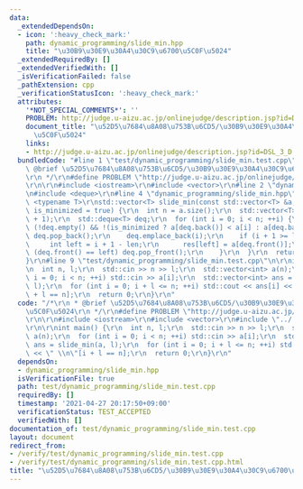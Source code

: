 ```yaml
---
data:
  _extendedDependsOn:
  - icon: ':heavy_check_mark:'
    path: dynamic_programming/slide_min.hpp
    title: "\u30B9\u30E9\u30A4\u30C9\u6700\u5C0F\u5024"
  _extendedRequiredBy: []
  _extendedVerifiedWith: []
  _isVerificationFailed: false
  _pathExtension: cpp
  _verificationStatusIcon: ':heavy_check_mark:'
  attributes:
    '*NOT_SPECIAL_COMMENTS*': ''
    PROBLEM: http://judge.u-aizu.ac.jp/onlinejudge/description.jsp?id=DSL_3_D
    document_title: "\u52D5\u7684\u8A08\u753B\u6CD5/\u30B9\u30E9\u30A4\u30C9\u6700\
      \u5C0F\u5024"
    links:
    - http://judge.u-aizu.ac.jp/onlinejudge/description.jsp?id=DSL_3_D
  bundledCode: "#line 1 \"test/dynamic_programming/slide_min.test.cpp\"\n/*\r\n *\
    \ @brief \u52D5\u7684\u8A08\u753B\u6CD5/\u30B9\u30E9\u30A4\u30C9\u6700\u5C0F\u5024\
    \r\n */\r\n#define PROBLEM \"http://judge.u-aizu.ac.jp/onlinejudge/description.jsp?id=DSL_3_D\"\
    \r\n\r\n#include <iostream>\r\n#include <vector>\r\n#line 2 \"dynamic_programming/slide_min.hpp\"\
    \n#include <deque>\r\n#line 4 \"dynamic_programming/slide_min.hpp\"\n\r\ntemplate\
    \ <typename T>\r\nstd::vector<T> slide_min(const std::vector<T> &a, int len, bool\
    \ is_minimized = true) {\r\n  int n = a.size();\r\n  std::vector<T> res(n - len\
    \ + 1);\r\n  std::deque<T> deq;\r\n  for (int i = 0; i < n; ++i) {\r\n    while\
    \ (!deq.empty() && !(is_minimized ? a[deq.back()] < a[i] : a[deq.back()] > a[i]))\
    \ deq.pop_back();\r\n    deq.emplace_back(i);\r\n    if (i + 1 >= len) {\r\n \
    \     int left = i + 1 - len;\r\n      res[left] = a[deq.front()];\r\n      if\
    \ (deq.front() == left) deq.pop_front();\r\n    }\r\n  }\r\n  return res;\r\n\
    }\r\n#line 9 \"test/dynamic_programming/slide_min.test.cpp\"\n\r\nint main() {\r\
    \n  int n, l;\r\n  std::cin >> n >> l;\r\n  std::vector<int> a(n);\r\n  for (int\
    \ i = 0; i < n; ++i) std::cin >> a[i];\r\n  std::vector<int> ans = slide_min(a,\
    \ l);\r\n  for (int i = 0; i + l <= n; ++i) std::cout << ans[i] << \" \\n\"[i\
    \ + l == n];\r\n  return 0;\r\n}\r\n"
  code: "/*\r\n * @brief \u52D5\u7684\u8A08\u753B\u6CD5/\u30B9\u30E9\u30A4\u30C9\u6700\
    \u5C0F\u5024\r\n */\r\n#define PROBLEM \"http://judge.u-aizu.ac.jp/onlinejudge/description.jsp?id=DSL_3_D\"\
    \r\n\r\n#include <iostream>\r\n#include <vector>\r\n#include \"../../dynamic_programming/slide_min.hpp\"\
    \r\n\r\nint main() {\r\n  int n, l;\r\n  std::cin >> n >> l;\r\n  std::vector<int>\
    \ a(n);\r\n  for (int i = 0; i < n; ++i) std::cin >> a[i];\r\n  std::vector<int>\
    \ ans = slide_min(a, l);\r\n  for (int i = 0; i + l <= n; ++i) std::cout << ans[i]\
    \ << \" \\n\"[i + l == n];\r\n  return 0;\r\n}\r\n"
  dependsOn:
  - dynamic_programming/slide_min.hpp
  isVerificationFile: true
  path: test/dynamic_programming/slide_min.test.cpp
  requiredBy: []
  timestamp: '2021-04-27 20:17:50+09:00'
  verificationStatus: TEST_ACCEPTED
  verifiedWith: []
documentation_of: test/dynamic_programming/slide_min.test.cpp
layout: document
redirect_from:
- /verify/test/dynamic_programming/slide_min.test.cpp
- /verify/test/dynamic_programming/slide_min.test.cpp.html
title: "\u52D5\u7684\u8A08\u753B\u6CD5/\u30B9\u30E9\u30A4\u30C9\u6700\u5C0F\u5024"
---
```

